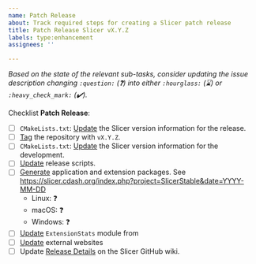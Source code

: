 ```yaml
---
name: Patch Release
about: Track required steps for creating a Slicer patch release
title: Patch Release Slicer vX.Y.Z
labels: type:enhancement
assignees: ''

---
```


<!-- Before submitting this issue, replace X.Y.Z with the corresponding value in both the title and content -->

_Based on the state of the relevant sub-tasks, consider updating the issue description changing `:question:` (:question:)  into either `:hourglass:` (:hourglass:) or `:heavy_check_mark:` (:heavy_check_mark:)._

Checklist **Patch Release**:

* [ ] `CMakeLists.txt`: [Update](https://github.com/Slicer/Slicer/wiki/Release-Process#cmakeliststxt-update-the-slicer-version-information-for-the-release) the Slicer version information for the release.
* [ ] [Tag](https://github.com/Slicer/Slicer/wiki/Release-Process#tag-the-repository) the repository with `vX.Y.Z`.
* [ ] `CMakeLists.txt`: [Update](https://github.com/Slicer/Slicer/wiki/Release-Process#cmakeliststxt-update-the-slicer-version-information-for-the-development) the Slicer version information for the development.
* [ ] [Update](https://github.com/Slicer/Slicer/wiki/Release-Process#update-release-scripts) release scripts.
* [ ] [Generate](https://github.com/Slicer/Slicer/wiki/Release-Process#generate-application-and-extension-packages) application and extension packages. See https://slicer.cdash.org/index.php?project=SlicerStable&date=YYYY-MM-DD
  * Linux: :question:
  * macOS: :question:
  * Windows: :question:
* [ ] [Update](https://github.com/Slicer/Slicer/wiki/Release-Process#update-extensionstats-module) `ExtensionStats` module from
* [ ] [Update](https://github.com/Slicer/Slicer/wiki/Release-Process#update-external-websites) external websites
* [ ] Update [Release Details](https://github.com/Slicer/Slicer/wiki/Release-Details) on the Slicer GitHub wiki.
